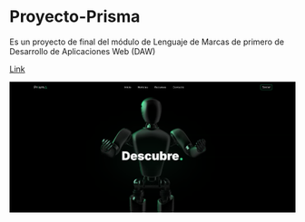 # Proyecto-Prisma
Es un proyecto de final del módulo de Lenguaje de Marcas de primero de Desarrollo de Aplicaciones Web (DAW)

[Link]([https://www.ejemplo.com](https://proyecto-prisma.netlify.app/))


![](Screenshot.PNG)
